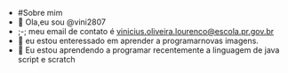 -   #Sobre mim
- 👋 Ola,eu sou @vini2807
- ;-; meu email de contato é vinicius.oliveira.lourenco@escola.pr.gov.br
- 👀 eu estou enteressado em aprender a programarnovas imagens.
- 🌱 Eu estou aprendendo a programar recentemente a linguagem de java script e scratch



